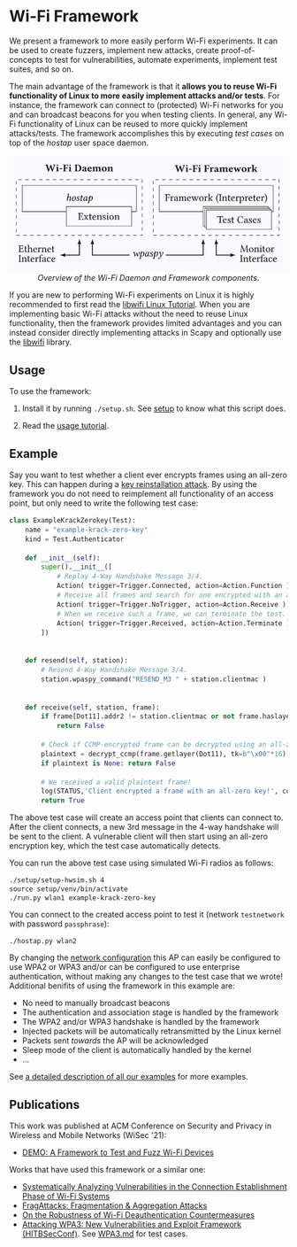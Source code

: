 # Wi-Fi Framework

We present a framework to more easily perform Wi-Fi experiments.
It can be used to create fuzzers, implement new attacks, create proof-of-concepts to test for vulnerabilities, automate experiments, implement test suites, and so on.

The main advantage of the framework is that it **allows you to reuse Wi-Fi functionality of Linux to more easily implement attacks and/or tests**.
For instance, the framework can connect to (protected) Wi-Fi networks for you and can broadcast beacons for you when testing clients.
In general, any Wi-Fi functionality of Linux can be reused to more quickly implement attacks/tests.
The framework accomplishes this by executing _test cases_ on top of the _hostap_ user space daemon.

<p align="center">
	<img width="500" src="docs/framework.png">
	<br />
	<em>Overview of the Wi-Fi Daemon and Framework components.</em>
</p>

If you are new to performing Wi-Fi experiments on Linux it is highly recommended to first read the [libwifi Linux Tutorial](https://github.com/vanhoefm/libwifi/blob/master/docs/linux_tutorial.md).
When you are implementing basic Wi-Fi attacks without the need to reuse Linux functionality, then the framework provides limited advantages and you can instead consider directly implementing attacks in Scapy and optionally use the [libwifi](https://github.com/vanhoefm/libwifi) library.


## Usage

To use the framework:

1. Install it by running `./setup.sh`. See [setup](setup) to know what this script does.

2. Read the [usage tutorial](docs/USAGE.md).


<a id="id-example"></a>
## Example

Say you want to test whether a client ever encrypts frames using an all-zero key.
This can happen during a [key reinstallation attack](https://www.krackattacks.com/#demo).
By using the framework you do not need to reimplement all functionality of an access point,
but only need to write the following test case:

```python
class ExampleKrackZerokey(Test):
	name = "example-krack-zero-key"
	kind = Test.Authenticator

	def __init__(self):
		super().__init__([
			# Replay 4-Way Handshake Message 3/4.
			Action( trigger=Trigger.Connected, action=Action.Function ),
			# Receive all frames and search for one encrypted with an all-zero key.
			Action( trigger=Trigger.NoTrigger, action=Action.Receive ),
			# When we receive such a frame, we can terminate the test.
			Action( trigger=Trigger.Received, action=Action.Terminate )
		])


	def resend(self, station):
		# Resend 4-Way Handshake Message 3/4.
		station.wpaspy_command("RESEND_M3 " + station.clientmac )


	def receive(self, station, frame):
		if frame[Dot11].addr2 != station.clientmac or not frame.haslayer(Dot11CCMP):
			return False

		# Check if CCMP-encrypted frame can be decrypted using an all-zero key
		plaintext = decrypt_ccmp(frame.getlayer(Dot11), tk=b"\x00"*16)
		if plaintext is None: return False

		# We received a valid plaintext frame!
		log(STATUS,'Client encrypted a frame with an all-zero key!', color="green")
		return True
```

The above test case will create an access point that clients can connect to.
After the client connects, a new 3rd message in the 4-way handshake will be sent to the client.
A vulnerable client will then start using an all-zero encryption key, which the test case automatically detects.

You can run the above test case using simulated Wi-Fi radios as follows:
```
./setup/setup-hwsim.sh 4
source setup/venv/bin/activate
./run.py wlan1 example-krack-zero-key
```

You can connect to the created access point to test it (network `testnetwork` with password `passphrase`):
```
./hostap.py wlan2
```

By changing the [network configuration](docs/USAGE.md#id-network-configuration) this AP can easily be configured to use WPA2 or WPA3 and/or can be configured to use enterprise authentication, without making any changes to the test case that we wrote!
Additional benifits of using the framework in this example are:

- No need to manually broadcast beacons
- The authentication and association stage is handled by the framework
- The WPA2 and/or WPA3 handshake is handled by the framework
- Injected packets will be automatically retransmitted by the Linux kernel
- Packets sent _towards_ the AP will be acknowledged
- Sleep mode of the client is automatically handled by the kernel
- ...

See [a detailed description of all our examples](docs/EXAMPLES.md) for more examples.


## Publications

This work was published at ACM Conference on Security and Privacy in Wireless and Mobile Networks (WiSec '21):

- [DEMO: A Framework to Test and Fuzz Wi-Fi Devices](https://dl.acm.org/doi/10.1145/3448300.3468261)


Works that have used this framework or a similar one:

- [Systematically Analyzing Vulnerabilities in the Connection Establishment Phase of Wi-Fi Systems](http://rahbari.csec.rit.edu/papers/Systematically_naureen.pdf)
- [FragAttacks: Fragmentation & Aggregation Attacks](https://github.com/vanhoefm/fragattacks)
- [On the Robustness of Wi-Fi Deauthentication Countermeasures](https://papers.mathyvanhoef.com/wisec2022.pdf)
- [Attacking WPA3: New Vulnerabilities and Exploit Framework (HITBSecConf)](https://conference.hitb.org/hitbsecconf2022sin/session/attacking-wpa3-new-vulnerabilities-and-exploit-framework/). See [WPA3.md](docs/WPA3.md) for test cases.

